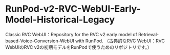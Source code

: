 # RunPod-v2-RVC-WebUI-Early-Model-Historical-Legacy
Classic RVC WebUI：Repository for the RVC v2 early model of Retrieval-based-Voice-Conversion-WebUI with RunPod. （古典的なRVC WebUI：RVC WebUIのRVC v2の初期モデルをRunPodで使うためのリポジトリです。） 
